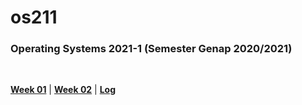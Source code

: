 # os211

### Operating Systems 2021-1 (Semester Genap 2020/2021)
<br>

<b>[Week 01](https://bimabr.github.io/os211/W01/)</b> | <b>[Week 02](https://bimabr.github.io/os211/W02/)</b> | <b>[Log](https://bimabr.github.io/os211/TXT/mylog.txt)</b>
